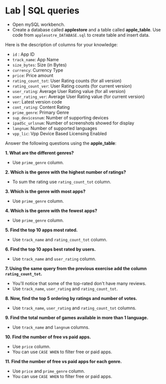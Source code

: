 # Lab | SQL queries

- Open mySQL workbench.
- Create a database called **applestore**  and a table called **apple_table**. Use code from `applesotre_DATABASE.sql` to create table and insert data. 

Here is the description of columns for your knowledge:
- `id` : App ID
- `track_name`: App Name
- `size_bytes`: Size (in Bytes)
- `currency`: Currency Type
- `price`: Price amount
- `rating_count_tot`: User Rating counts (for all version)
- `rating_count_ver`: User Rating counts (for current version)
- `user_rating`: Average User Rating value (for all version)
- `user_rating_ver`: Average User Rating value (for current version)
- `ver`: Latest version code
- `cont_rating`: Content Rating
- `prime_genre`: Primary Genre
- `sup_devicesnum`: Number of supporting devices
- `ipadSc_urlsnum`: Number of screenshots showed for display
- `langnum`: Number of supported languages
- `vpp_lic`: Vpp Device Based Licensing Enabled

Answer the following questions using the **apple_table**:

**1. What are the different genres?**  
- Use `prime_genre` column.

**2. Which is the genre with the highest number of ratings?**
- To sum the rating use `rating_count_tot` column.

**3. Which is the genre with most apps?**
- Use `prime_genre` column.

**4. Which is the genre with the fewest apps?**
- Use `prime_genre` column.

**5. Find the top 10 apps most rated.**
- Use `track_name` and `rating_count_tot` column.

**6. Find the top 10 apps best rated by users.**
- Use `track_name` and `user_rating` column.

**7. Using the same query from the previous exercise add the column `rating_count_tot`.**
- You'll notice that some of the top-rated don't have many reviews.
- Use `track_name`, `user_rating` and `rating_count_tot`.

**8. Now, find the top 5 ordering by ratings and number of votes.**
- Use `track_name`, `user_rating` and `rating_count_tot` columns.

**9. Find the total number of games available in more than 1 language.**
- Use `track_name` and `langnum` columns.

**10. Find the number of free vs paid apps.**
- Use `price` column.
- You can use `CASE WHEN` to filter free or paid apps.

**11. Find the number of free vs paid apps for each genre.**
- Use `price` and `prime_genre` column.
- You can use `CASE WHEN` to filter free or paid apps.
